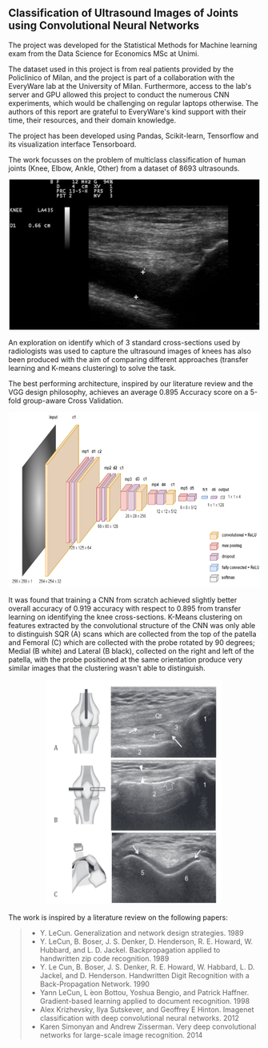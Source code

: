 ## Classification of Ultrasound Images of Joints using Convolutional Neural Networks
The project was developed for the Statistical Methods for Machine learning exam from the Data Science for Economics MSc at Unimi. 

The dataset used in this project is from real patients provided by the Policlinico of Milan, and the project is part of a collaboration with the EveryWare lab at the University of Milan. 
Furthermore, access to the lab's server and GPU allowed this project to conduct the numerous CNN experiments, which would be challenging on regular laptops otherwise.
The authors of this report are grateful to EveryWare's kind support with their time, their resources, and their domain knowledge.

The project has been developed using Pandas, Scikit-learn, Tensorflow and its visualization interface Tensorboard.

The work focusses on the problem of multiclass classification of human joints (Knee, Elbow, Ankle, Other) from a dataset of 8693 ultrasounds.
<p align="center">
<img src="https://github.com/czephyr/msa_CNNproject/blob/main/Knee%20Ultrasound%20demonstration.png" width="500" height="300" />
</p>
  
An exploration on identify which of 3 standard cross-sections used by radiologists was used to capture the ultrasound images of knees has also been produced with the aim of comparing different approaches (transfer learning and K-means clustering) to solve the task.

The best performing architecture, inspired by our literature review and the VGG design philosophy, achieves an average 0.895 Accuracy score on a 5-fold group-aware Cross Validation. 

<p align="center">
<img src="https://github.com/czephyr/msa_CNNproject/blob/main/msaarch.drawio.png" width="650" height="350" />
</p>

It was found that training a CNN from scratch achieved slightly better overall accuracy of 0.919 accuracy with respect to 0.895 from transfer learning on identifying the knee cross-sections. K-Means clustering on features extracted by the convolutional structure of the CNN was only able to distinguish SQR (A) scans which are collected from the top of the patella and Femoral (C) which are collected with the probe rotated by 90 degrees; Medial (B white) and Lateral (B black), collected on the right and left of the patella, with the probe positioned at the same orientation produce very similar images that the clustering wasn't able to distinguish. 

<p align="center">
<img src="https://github.com/czephyr/msa_CNNproject/blob/main/kneeSides.png" width="350" height="450" />
</p>

The work is inspired by a literature review on the following papers:

>- Y. LeCun. Generalization and network design strategies. 1989
> - Y. LeCun, B. Boser, J. S. Denker, D. Henderson, R. E. Howard, W. Hubbard, and L. D. Jackel. Backpropagation applied to handwritten zip code recognition. 1989
> - Y. Le Cun, B. Boser, J. S. Denker, R. E. Howard, W. Habbard, L. D. Jackel, and D. Henderson. Handwritten Digit Recognition with a Back-Propagation Network. 1990
> - Yann LeCun, L ́eon Bottou, Yoshua Bengio, and Patrick Haffner. Gradient-based learning applied to document recognition. 1998
> - Alex Krizhevsky, Ilya Sutskever, and Geoffrey E Hinton. Imagenet classification with deep convolutional neural networks. 2012
> - Karen Simonyan and Andrew Zisserman. Very deep convolutional networks for large-scale image recognition. 2014

